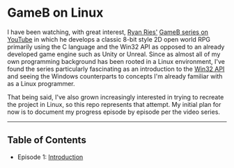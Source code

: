 # GameB on Linux

I have been watching, with great interest, [Ryan Ries'](https://github.com/ryanries) [GameB series on YouTube](https://www.youtube.com/playlist?list=PLlaINRtydtNWuRfd4Ra3KeD6L9FP_tDE7) in which he develops a classic 8-bit style 2D open world RPG primarily using the C language and the Win32 API as opposed to an already developed game engine such as Unity or Unreal. Since as almost all of my own programming background has been rooted in a Linux environment, I've found the series particularly fascinating as an introduction to the [Win32 API](https://docs.microsoft.com/en-us/windows/win32/api/) and seeing the Windows counterparts to concepts I'm already familiar with as a Linux programmer.

That being said, I've also grown increasingly interested in trying to recreate the project in Linux, so this repo represents that attempt. My initial plan for now is to document my progress episode by episode per the video series.

***

## Table of Contents

- Episode 1: [Introduction](docs/Episode01.md)
